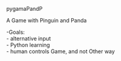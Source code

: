 pygamaPandP<br/>

A Game with Pinguin and Panda<br/>

-Goals:<br/>
    - alternative input<br/>
    - Python learning<br/>
    - human controls Game, and not Other way<br/>